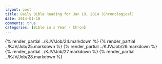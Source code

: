 ```yaml
---
layout: post
title: Daily Bible Reading for Jan 10, 2014 (Chronological)
date: 2014-01-10
comments: true
categories: [Bible in a Year - Chron]
---
```

{% render_partial ../KJV/Job/24.markdown %}
{% render_partial ../KJV/Job/25.markdown %}
{% render_partial ../KJV/Job/26.markdown %}
{% render_partial ../KJV/Job/27.markdown %}
{% render_partial ../KJV/Job/28.markdown %}
